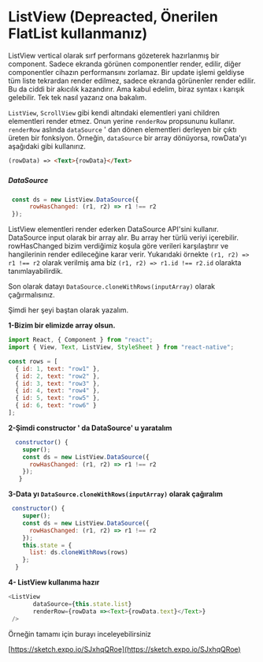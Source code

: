 # ListView \(Depreacted, Önerilen FlatList kullanmanız\)

ListView vertical olarak sırf performans gözeterek hazırlanmış bir component. Sadece ekranda görünen componentler render, edilir, diğer componentler cihazın performansını zorlamaz. Bir update işlemi geldiyse tüm liste tekrardan render edilmez, sadece ekranda görünenler render edilir. Bu da ciddi bir akıcılık kazandırır. Ama kabul edelim, biraz syntax ı karışık gelebilir. Tek tek nasıl yazarız ona bakalım.

`ListView`, `ScrollView` gibi kendi altındaki elementleri yani children elementleri render etmez. Onun yerine `renderRow` propsununu kullanır. `renderRow` aslında `dataSource` ' dan dönen elementleri derleyen bir çıktı üreten bir fonksiyon. Örneğin, `dataSource` bir array dönüyorsa, rowData'yı aşağıdaki gibi kullanırız.

```html
(rowData) => <Text>{rowData}</Text>
```

##### 

##### DataSource

```js
 const ds = new ListView.DataSource({
      rowHasChanged: (r1, r2) => r1 !== r2
 });
```

ListView elementleri render ederken DataSource API'sini kullanır. DataSource input olarak bir array alır. Bu array her türlü veriyi içerebilir. rowHasChanged bizim verdiğimiz koşula göre verileri karşılaştırır ve hangilerinin render edileceğine karar verir. Yukarıdaki örnekte `(r1, r2) => r1 !== r2` olarak verilmiş ama biz `(r1, r2) => r1.id !== r2.id` olarakta tanımlayabilirdik.

Son olarak datayı `DataSource.cloneWithRows(inputArray)` olarak çağırmalısınız.

Şimdi her şeyi baştan olarak yazalım.

**1-Bizim bir elimizde array olsun.**

```js
import React, { Component } from "react";
import { View, Text, ListView, StyleSheet } from "react-native";

const rows = [
  { id: 1, text: "row1" },
  { id: 2, text: "row2" },
  { id: 3, text: "row3" },
  { id: 4, text: "row4" },
  { id: 5, text: "row5" },
  { id: 6, text: "row6" }
];
```

**2-Şimdi constructor ' da DataSource' u yaratalım**

```js
  constructor() {
    super();
    const ds = new ListView.DataSource({
      rowHasChanged: (r1, r2) => r1 !== r2
    });  
   }
```

**3-Data yı **`DataSource.cloneWithRows(inputArray)`** olarak çağıralım**

```js
 constructor() {
    super();
    const ds = new ListView.DataSource({
      rowHasChanged: (r1, r2) => r1 !== r2
    });
    this.state = {
      list: ds.cloneWithRows(rows)
    };
  }
```

**4- ListView kullanıma hazır**

```js
<ListView
       dataSource={this.state.list}
       renderRow={rowData =><Text>{rowData.text}</Text>}
 />
```

Örneğin tamamı için burayı inceleyebilirsiniz

[https://sketch.expo.io/SJxhqQRoe](https://sketch.expo.io/SJxhqQRoe)

